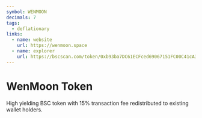 ```yaml
---
symbol: WENMOON
decimals: 7
tags:
  - deflationary
links:
  - name: website
    url: https://wenmoon.space
  - name: explorer
    url: https://bscscan.com/token/0xb93ba7DC61ECFced69067151FC00C41cA369A797
---
```


# WenMoon Token

High yielding BSC token with 15% transaction fee redistributed to existing wallet holders.

